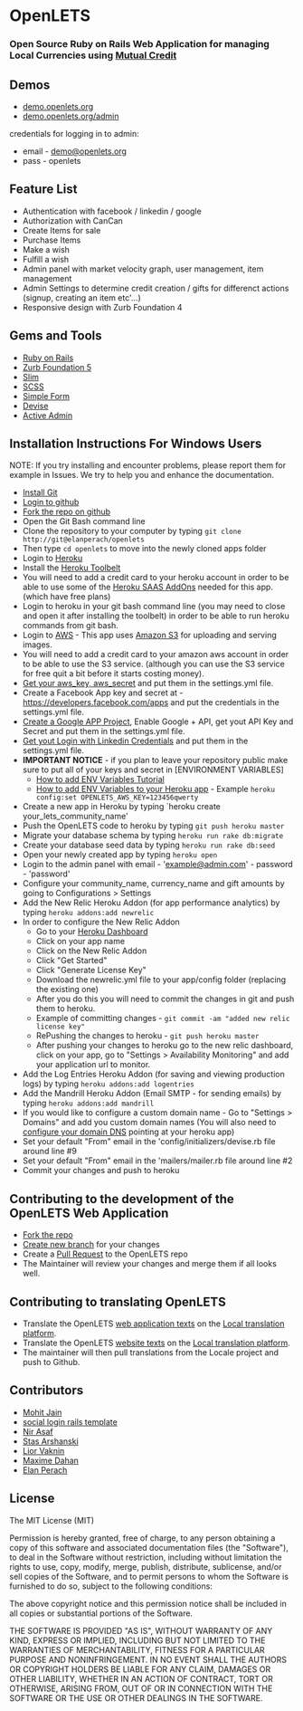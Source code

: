 OpenLETS
========

### Open Source Ruby on Rails Web Application for managing Local Currencies using [Mutual Credit](http://en.wikipedia.org/wiki/Mutual_credit)


## Demos

* [demo.openlets.org](http://demo.openlets.org)
* [demo.openlets.org/admin](http://demo.openlets.org/admin/login)

credentials for logging in to admin:
* email - demo@openlets.org
* pass  - openlets


## Feature List

* Authentication with facebook / linkedin / google
* Authorization  with CanCan
* Create Items for sale
* Purchase Items
* Make a wish
* Fulfill a wish
* Admin panel with market velocity graph, user management, item management
* Admin Settings to determine credit creation / gifts for differenct actions (signup, creating an item etc'...)
* Responsive design with Zurb Foundation 4


## Gems and Tools
* [Ruby on Rails](http://guides.rubyonrails.org)
* [Zurb Foundation 5](http://foundation.zurb.com)
* [Slim](http://slim-lang.com)
* [SCSS](http://sass-lang.com)
* [Simple Form](https://github.com/plataformatec/simple_form)
* [Devise](https://github.com/plataformatec/devise)
* [Active Admin](http://activeadmin.info)


## Installation Instructions For Windows Users

NOTE: If you try installing and encounter problems, please report them for example in Issues. We try to help you and enhance the documentation.

* [Install Git](http://www.git-scm.com)
* [Login to github](https://github.com/)
* [Fork the repo on github](https://help.github.com/articles/fork-a-repo)
* Open the Git Bash command line
* Clone the repository to your computer by typing `git clone http://git@elanperach/openlets`
* Then type `cd openlets` to move into the newly cloned apps folder
* Login to [Heroku](http://heroku.com)
* Install the [Heroku Toolbelt](https://toolbelt.heroku.com)
* You will need to add a credit card to your heroku account in order to be able to use some of the [Heroku SAAS AddOns](https://addons.heroku.com) needed for this app. (which have free plans)
* Login to heroku in your git bash command line (you may need to close and open it after installing the toolbelt) in order to be able to run heroku commands from git bash.
* Login to [AWS](https://aws.amazon.com/) - This app uses [Amazon S3](http://aws.amazon.com/s3/) for uploading and serving images. 
* You will need to add a credit card to your amazon aws account in order to be able to use the S3 service. (although you can use the S3 service for free quit a bit before it starts costing money).
* [Get your aws_key, aws_secret](http://www.cloudberrylab.com/blog/how-to-find-your-aws-access-key-id-and-secret-access-key-and-register-with-cloudberry-s3-explorer/) and put them in the settings.yml file. 
* Create a Facebook App key and secret at - https://developers.facebook.com/apps and put the credentials in the settings.yml file.
* [Create a Google APP Project](https://cloud.google.com/console/project), Enable Google + API, get yout API Key and Secret and put them in the settings.yml file.
* [Get yout Login with Linkedin Credentials](https://developer.linkedin.com/documents/authentication) and put them in the settings.yml file.
* **IMPORTANT NOTICE** - if you plan to leave your repository public make sure to put all of your keys and secret in [ENVIRONMENT VARIABLES]
  * [How to add ENV Variables Tutorial](http://support.microsoft.com/kb/310519)
  * [How to add ENV Variables to your Heroku app](https://devcenter.heroku.com/articles/config-vars) - Example `heroku config:set OPENLETS_AWS_KEY=123456qwerty`
* Create a new app in Heroku by typing `heroku create your_lets_community_name'
* Push the OpenLETS code to heroku by typing `git push heroku master`
* Migrate your database schema by typing `heroku run rake db:migrate`
* Create your database seed data by typing `heroku run rake db:seed`
* Open your newly created app by typing `heroku open`
* Login to the admin panel with email - 'example@admin.com' - password - 'password'
* Configure your community_name, currency_name and gift amounts by going to Configurations > Settings
* Add the New Relic Heroku Addon (for app performance analytics) by typing `heroku addons:add newrelic`
* In order to configure the New Relic Addon
  * Go to your [Heroku Dashboard](https://dashboard.heroku.com/apps)
  * Click on your app name
  * Click on the New Relic Addon
  * Click "Get Started"
  * Click "Generate License Key"
  * Download the newrelic.yml file to your app/config folder (replacing the existing one)
  * After you do this you will need to commit the changes in git and push them to heroku.
  * Example of committing changes -  `git commit -am "added new relic license key"`
  * RePushing the changes to heroku - `git push heroku master`
  * After pushing your changes to heroku go to the new relic dashboard, click on your app, go to "Settings > Availability Monitoring" and add your application url to monitor.
* Add the Log Entries Heroku Addon (for saving and viewing production logs) by typing `heroku addons:add logentries` 
* Add the Mandrill Heroku Addon (Email SMTP - for sending emails) by typing `heroku addons:add mandrill`
* If you would like to configure a custom domain name - Go to "Settings > Domains" and add you custom domain names (You will also need to [configure your domain DNS](https://devcenter.heroku.com/articles/custom-domains) pointing at your heroku app)
* Set your default "From" email in the 'config/initializers/devise.rb file around line #9
* Set your default "From" email in the 'mailers/mailer.rb file around line #2
* Commit your changes and push to heroku

## Contributing to the development of the OpenLETS Web Application

* [Fork the repo](https://help.github.com/articles/fork-a-repo)
* [Create new branch](http://git-scm.com/book/en/Git-Branching-Basic-Branching-and-Merging) for your changes
* Create a [Pull Request](https://help.github.com/articles/using-pull-requests) to the OpenLETS repo
* The Maintainer will review your changes and merge them if all looks well.


## Contributing to translating OpenLETS 

 - Translate the OpenLETS [web application texts](http://demo.openlets.org) on the [Local translation platform](http://www.localeapp.com/projects/6030).
 - Translate the OpenLETS [website texts](http://www.openlets.org) on the [Local translation platform](http://www.localeapp.com/projects/6030).
- The maintainer will then pull translations from the Locale project and push to Github.


## Contributors

* [Mohit Jain](http://www.codebeerstartups.com/about)
* [social login rails template](https://github.com/mohitjain/social-login-in-rails)
* [Nir Asaf](http://www.linkedin.com/pub/nir-asaf/40/938/74b)
* [Stas Arshanski](http://webbo.co.il/)
* [Lior Vaknin](http://www.linkedin.com/in/liorvaknin)
* [Maxime Dahan](http://www.linkedin.com/pub/maxime-a-dahan/62/9bb/44a)
* [Elan Perach](http://il.linkedin.com/in/elanperach)


## License

The MIT License (MIT)

Permission is hereby granted, free of charge, to any person obtaining a copy of
this software and associated documentation files (the "Software"), to deal in
the Software without restriction, including without limitation the rights to
use, copy, modify, merge, publish, distribute, sublicense, and/or sell copies of
the Software, and to permit persons to whom the Software is furnished to do so,
subject to the following conditions:

The above copyright notice and this permission notice shall be included in all
copies or substantial portions of the Software.

THE SOFTWARE IS PROVIDED "AS IS", WITHOUT WARRANTY OF ANY KIND, EXPRESS OR
IMPLIED, INCLUDING BUT NOT LIMITED TO THE WARRANTIES OF MERCHANTABILITY, FITNESS
FOR A PARTICULAR PURPOSE AND NONINFRINGEMENT. IN NO EVENT SHALL THE AUTHORS OR
COPYRIGHT HOLDERS BE LIABLE FOR ANY CLAIM, DAMAGES OR OTHER LIABILITY, WHETHER
IN AN ACTION OF CONTRACT, TORT OR OTHERWISE, ARISING FROM, OUT OF OR IN
CONNECTION WITH THE SOFTWARE OR THE USE OR OTHER DEALINGS IN THE SOFTWARE.
